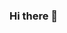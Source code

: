 ### Hi there 👋

<!--
**cateisynk/cateisynk** is a ✨ _special_ ✨ repository because its `README.md` (this file) appears on your GitHub profile.

Here are some ideas to get you started:

- 🔭 I’m currently working on ... this shit 
- 🌱 I’m currently learning ... this shit 
- 👯 I’m looking to collaborate on ... this shit
- 🤔 I’m looking for help with ... this shit 
- 💬 Ask me about ... this shit
- 📫 How to reach me: ... this shit
- 😄 Pronouns: ... this shit
- ⚡ Fun fact: ... this shit
-->

